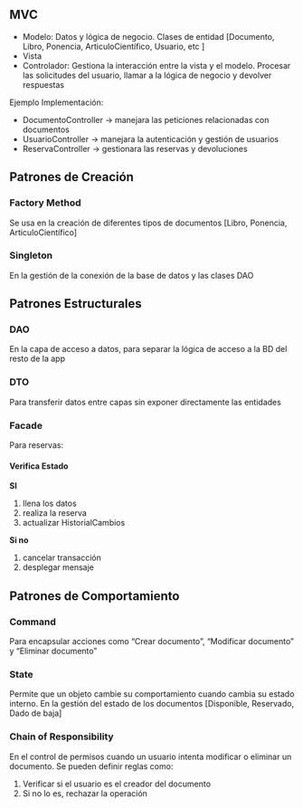 ## MVC

- Modelo: Datos y lógica de negocio. Clases de entidad [Documento, Libro, Ponencia, ArticuloCientífico, Usuario, etc ]
- Vista
- Controlador: Gestiona la interacción entre la vista y el modelo. Procesar las solicitudes del usuario, llamar a la lógica de negocio y devolver respuestas

Ejemplo Implementación:

- DocumentoController → manejara las peticiones relacionadas con documentos
- UsuarioController → manejara la autenticación y gestión de usuarios
- ReservaController → gestionara las reservas y devoluciones

## Patrones de Creación

### Factory Method

Se usa en la creación de diferentes tipos de documentos [Libro, Ponencia, ArticuloCientífico]

### Singleton

En la gestión de la conexión de la base de datos y las clases DAO

## Patrones Estructurales

### DAO

En la capa de acceso a datos, para separar la lógica de acceso a la BD del resto de la app

### DTO

Para transferir datos entre capas sin exponer directamente las entidades

### Facade

Para reservas:
#### Verifica Estado

**SI**
   1. llena los datos
   2. realiza la reserva
   3. actualizar HistorialCambios
   
**Si no**
  1. cancelar transacción
  2. desplegar mensaje

## Patrones de Comportamiento

### Command

Para encapsular acciones como “Crear documento”, “Modificar documento” y “Eliminar documento”

### State

Permite que un objeto cambie su comportamiento cuando cambia su estado interno. En la gestión del estado de los documentos [Disponible, Reservado, Dado de baja]

### Chain of Responsibility

En el control de permisos cuando un usuario intenta modificar o eliminar un documento.  Se pueden definir reglas como:

1. Verificar si el usuario es el creador del documento
2. Si no lo es, rechazar la operación
